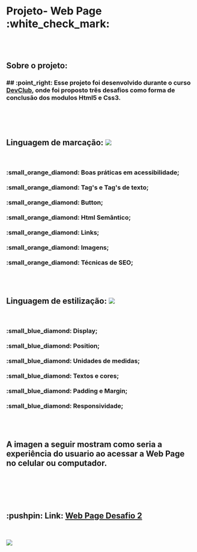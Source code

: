 # 

<h1> Projeto- Web Page  :white_check_mark: </h1>
 <br>
 <br>
 
 <h2> Sobre o projeto:</h2>
 <h3>## :point_right:  Esse projeto foi desenvolvido durante o curso <a href=https://rodolfomori.com.br/devclub">DevClub</a>, onde foi proposto três desafios como forma de conclusão dos modulos Html5 e Css3. </h3>
 <br>
 <br>
 <br>
 
<div display: inline-block; >
  <h2>Linguagem de marcação: <img src="https://img.shields.io/badge/HTML5-E34F26?style=for-the-badge&logo=html5&logoColor=white" /> </h2>
  <br>
  <h3>
 :small_orange_diamond: Boas práticas em acessibilidade;
 <br>
 <br>
 :small_orange_diamond: Tag's e Tag's de texto;
 <br>
 <br>
 :small_orange_diamond: Button;
 <br>
 <br>
:small_orange_diamond: Html Semântico;
 <br>
 <br>
 :small_orange_diamond: Links;
 <br>
 <br>
  :small_orange_diamond: Imagens;
 <br>
 <br>
 :small_orange_diamond: Técnicas de SEO;
  </h3>
</div>
 
 <br>
 <br>
 
 <div display: inline-block; >
  <h2> Linguagem de estilização: <img src="https://img.shields.io/badge/CSS3-1572B6?style=for-the-badge&logo=css3&logoColor=white" /> </h2>
  <br>
 <h3>:small_blue_diamond: Display;
 <br>
 <br>
 :small_blue_diamond: Position;
 <br>
 <br>
 :small_blue_diamond: Unidades de medidas;
 <br>
 <br>
 :small_blue_diamond: Textos e cores;
 <br>
 <br>
 :small_blue_diamond: Padding e Margin;
 <br>
 <br>
 :small_blue_diamond: Responsividade;
 </h3>
 </div>

 <br>
 <br>
 
 <h2> A imagen a seguir mostram como seria a experiência do usuario ao acessar a Web Page
 no celular ou computador. </h2>
 
<br>
<br>

<div>
<br>
<br>
 <h2> :pushpin: Link: <a href="https://williamfilvoch.github.io/WEB-Page-2/" target="_blank" > Web Page Desafio 2 </a> </h2>
<br>
<br>
 <img src="https://github.com/williamfilvoch/WEB-Page-2/blob/master/assets/friends.png" />

</div>
